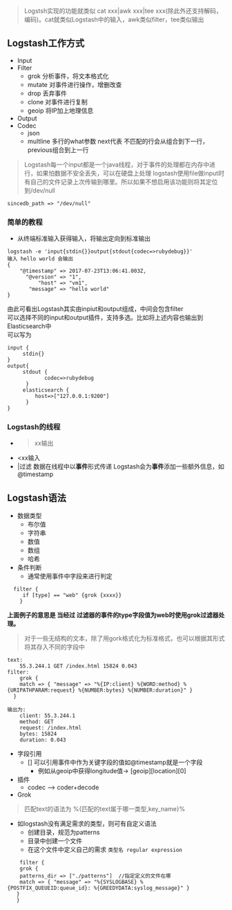 > Logstsh实现的功能就类似 cat xxx|awk xxx|tee xxx(除此外还支持解码，编码)。cat就类似Logstash中的输入，awk类似filter，tee类似输出
## Logstash工作方式
- Input
- Filter
  - grok 分析事件，将文本格式化
  - mutate 对事件进行操作，增删改查
  - drop  丢弃事件
  - clone 对事件进行复制
  - geoip 将IP加上地理信息 
- Output
- Codec
  - json
  - multline
    多行的what参数 next代表 不匹配的行会从组合到下一行，previous组合到上一行
> Logstash每一个input都是一个java线程，对于事件的处理都在内存中进行，如果怕数据不安全丢失，可以在硬盘上处理
logstash使用file做input时有自己的文件记录上次传输到哪里。所以如果不想启用该功能则将其定位到/dev/null
```
sincedb_path => "/dev/null"
```
### 简单的教程
- 从终端标准输入获得输入，将输出定向到标准输出
```
logstash -e 'input{stdin{}}output{stdout{codec=>rubydebug}}'
输入 hello world 会输出
{
    "@timestamp" => 2017-07-23T13:06:41.003Z,
      "@version" => "1",
          "host" => "vm1",
       "message" => "hello world"
}
```
由此可看出Logstash其实由inpiut和output组成，中间会包含filter<br>
可以选择不同的input和output插件，支持多选。比如将上述内容也输出到Elasticsearch中<br>
可以写为
```
input {
     stdin{}
}
output{
     stdout {
            codec=>rubydebug
      }
     elasticsearch {
         host=>["127.0.0.1:9200"]
      }
}
```
### Logstash的线程
   - >xx输出
   - <xx输入
   - |过滤
数据在线程中以**事件**形式传递
Logstash会为**事件**添加一些额外信息，如@timestamp

## Logstash语法
- 数据类型
  - 布尔值
  - 字符串
  - 数值
  - 数组
  - 哈希
- 条件判断
  - 通常使用事件中字段来进行判定
```
  filter {
     if [type] == "web" {grok {xxxx}}
    }
```
**上面例子的意思是 当经过 过滤器的事件的type字段值为web时使用grok过滤器处理。**<br>
> 对于一些无结构的文本，除了用gork格式化为标准格式，也可以根据其形式将其存入不同的字段中
```
text:
	55.3.244.1 GET /index.html 15824 0.043
filter:
	grok {
    match => { "message" => "%{IP:client} %{WORD:method} %{URIPATHPARAM:request} %{NUMBER:bytes} %{NUMBER:duration}" }
  }

输出为:
	client: 55.3.244.1
	method: GET
	request: /index.html
	bytes: 15824
	duration: 0.043
```
- 字段引用
  - [] 可以引用事件中作为关键字段的值如@timestamp就是一个字段
    - 例如从geoip中获得longitude值-> [geoip][location][0]
- 插件
  - codec --> coder+decode
- Grok
> 匹配text的语法为 %{匹配的text属于哪一类型,key_name}%
  - 如logstash没有满足需求的类型，则可有自定义语法
    - 创建目录，规范为patterns
    - 目录中创建一个文件
    - 在这个文件中定义自己的需求 
      `类型名 regular expression`
```
    filter {
    grok {
    patterns_dir => ["./patterns"]  //指定定义的文件在哪
    match => { "message" => "%{SYSLOGBASE} %{POSTFIX_QUEUEID:queue_id}: %{GREEDYDATA:syslog_message}" }
   }
   }
```
